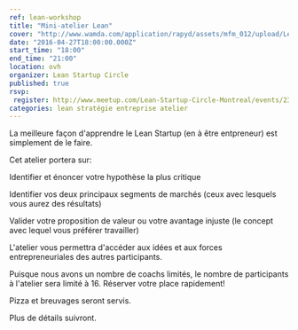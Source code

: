 ```yaml
---
ref: lean-workshop
title: "Mini-ateli­er Lean"
cover: "http://www.wamda.com/application/rapyd/assets/mfm_012/upload/LeanStartupMachine_Amman1.jpg"
date: "2016-04-27T18:00:00.000Z"
start_time: "18:00"
end_time: "21:00"
location: ovh
organizer: Lean Startup Circle
published: true
rsvp:
 register: http://www.meetup.com/Lean-Startup-Circle-Montreal/events/230297882/
categories: lean stratégie entreprise atelier
---
```


La meilleure façon d'apprendre le Lean Startup (en à être entpreneur) est simplement de le faire.

Cet atelier portera sur:

Identifier et énoncer votre hypothèse la plus critique

Identifier vos deux principaux segments de marchés (ceux avec lesquels vous aurez des résultats)

Valider votre proposition de valeur ou votre avantage injuste (le concept avec lequel vous préférer travailler)

L'atelier vous permettra d'accéder aux idées et aux forces entrepreneuriales des autres participants.

Puisque nous avons un nombre de coachs limités, le nombre de participants à l'atelier sera limité à 16. Réserver votre place rapidement!

Pizza et breuvages seront servis.

Plus de détails suivront.
